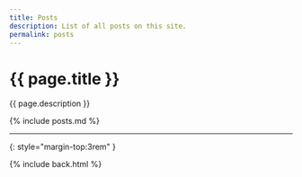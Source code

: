```yaml
---
title: Posts
description: List of all posts on this site.
permalink: posts
---
```


# {{ page.title }}

{{ page.description }}

{% include posts.md %}

---
{: style="margin-top:3rem" }

{% include back.html %}
